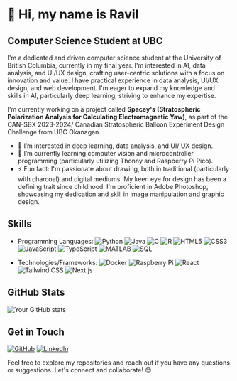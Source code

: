 # 👋 Hi, my name is Ravil

## Computer Science Student at UBC
I'm a dedicated and driven computer science student at the University of British Columbia, currently in my final year. I'm interested in AI, data analysis, and UI/UX design, crafting user-centric solutions with a focus on innovation and value. I have practical experience in data analysis, UI/UX design, and web development. I'm eager to expand my knowledge and skills in AI, particularly deep learning, striving to enhance my expertise. 

I'm currently working on a project called **Spacey's (Stratospheric Polarization Analysis for Calculating Electromagnetic Yaw)**, as part of the CAN-SBX 2023-2024/ Canadian Stratospheric Balloon Experiment Design Challenge from UBC Okanagan.

- 👀 I’m interested in deep learning, data analysis, and UI/ UX design. 
- 🌱 I’m currently learning computer vision and microcontroller programming (particularly utilizing Thonny and Raspberry Pi Pico).
- ⚡ Fun fact: I'm passionate about drawing, both in traditional (particularly with charcoal) and digital mediums. My keen eye for design has been a defining trait since childhood. I'm proficient in Adobe Photoshop, showcasing my dedication and skill in image manipulation and graphic design.

## Skills

- Programming Languages: 
![Python](https://img.shields.io/badge/Python-3776AB?style=for-the-badge&logo=python&logoColor=white)
![Java](https://img.shields.io/badge/Java-007396?style=for-the-badge&logo=java&logoColor=white)
![C](https://img.shields.io/badge/C-A8B9CC?style=for-the-badge&logo=c&logoColor=white)
![R](https://img.shields.io/badge/R-276DC3?style=for-the-badge&logo=r&logoColor=white)
![HTML5](https://img.shields.io/badge/HTML5-E34F26?style=for-the-badge&logo=html5&logoColor=white)
![CSS3](https://img.shields.io/badge/CSS3-1572B6?style=for-the-badge&logo=css3&logoColor=white)
![JavaScript](https://img.shields.io/badge/JavaScript-F7DF1E?style=for-the-badge&logo=javascript&logoColor=black)
![TypeScript](https://img.shields.io/badge/TypeScript-3178C6?style=for-the-badge&logo=typescript&logoColor=white)
![MATLAB](https://img.shields.io/badge/MATLAB-0076A8?style=for-the-badge&logo=mathworks&logoColor=white)
![SQL](https://img.shields.io/badge/SQL-003B57?style=for-the-badge&logo=postgresql&logoColor=white)

- Technologies/Frameworks:
![Docker](https://img.shields.io/badge/Docker-2496ED?style=for-the-badge&logo=docker&logoColor=white)
![Raspberry Pi](https://img.shields.io/badge/Raspberry%20Pi-C51A4A?style=for-the-badge&logo=raspberry-pi&logoColor=white)
![React](https://img.shields.io/badge/React-61DAFB?style=for-the-badge&logo=react&logoColor=white)
![Tailwind CSS](https://img.shields.io/badge/Tailwind%20CSS-38B2AC?style=for-the-badge&logo=tailwind-css&logoColor=white)
![Next.js](https://img.shields.io/badge/Next.js-000000?style=for-the-badge&logo=next.js&logoColor=white)

## GitHub Stats

![Your GitHub stats](https://github-readme-stats.vercel.app/api?username=R4VILKHGB&show_icons=true)

## Get in Touch

[![GitHub](https://img.shields.io/github/followers/R4VILKHGB?label=Follow&style=social)](https://github.com/R4VILKHGB)
[![LinkedIn](https://img.shields.io/badge/LinkedIn-0077B5?style=social&logo=linkedin&logoColor=white)](www.linkedin.com/in/ravil-b-689b562a8)

Feel free to explore my repositories and reach out if you have any questions or suggestions. Let's connect and collaborate! 😊

<!---
R4VILKHGB/R4VILKHGB is a ✨ special ✨ repository because its `README.md` (this file) appears on your GitHub profile.
You can click the Preview link to take a look at your changes.

-- Website: [Your Personal Website URL]
## Badges

[![License](https://img.shields.io/badge/license-MIT-blue.svg)](https://opensource.org/licenses/MIT)
--->
